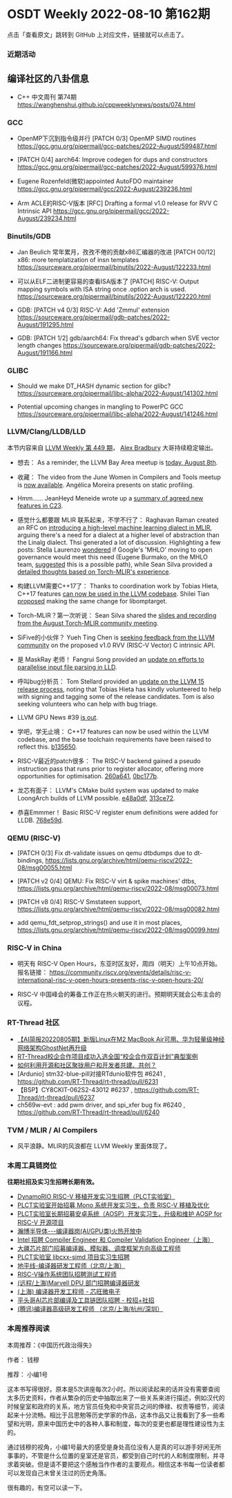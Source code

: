 # OSDT Weekly 2022-08-10 第162期

点击「查看原文」跳转到 GitHub 上对应文件，链接就可以点击了。

### 近期活动

## 编译社区的八卦信息

- C++ 中文周刊 第74期 https://wanghenshui.github.io/cppweeklynews/posts/074.html

### GCC

- OpenMP下沉到指令级并行
  [PATCH 0/3] OpenMP SIMD routines
  https://gcc.gnu.org/pipermail/gcc-patches/2022-August/599487.html

- [PATCH 0/4] aarch64: Improve codegen for dups and constructors
  https://gcc.gnu.org/pipermail/gcc-patches/2022-August/599376.html

- Eugene Rozenfeld(微软)appointed AutoFDO maintainer
  https://gcc.gnu.org/pipermail/gcc/2022-August/239236.html

- Arm ACLE的RISC-V版本
  [RFC] Drafting a formal v1.0 release for RVV C Intrinsic API
  https://gcc.gnu.org/pipermail/gcc/2022-August/239234.html

### Binutils/GDB

- Jan Beulich 常年累月，孜孜不倦的贡献x86汇编器的改进
  [PATCH 00/12] x86: more templatization of insn templates
  https://sourceware.org/pipermail/binutils/2022-August/122233.html

- 可以从ELF二进制更容易的查看ISA版本了
  [PATCH] RISC-V: Output mapping symbols with ISA string once .option arch is used.
  https://sourceware.org/pipermail/binutils/2022-August/122220.html

- GDB: [PATCH v4 0/3] RISC-V: Add 'Zmmul' extension
  https://sourceware.org/pipermail/gdb-patches/2022-August/191295.html

- GDB: [PATCH 1/2] gdb/aarch64: Fix thread's gdbarch when SVE vector length changes
  https://sourceware.org/pipermail/gdb-patches/2022-August/191166.html

### GLIBC

- Should we make DT_HASH dynamic section for glibc?
  https://sourceware.org/pipermail/libc-alpha/2022-August/141302.html

- Potential upcoming changes in mangling to PowerPC GCC
  https://sourceware.org/pipermail/libc-alpha/2022-August/141246.html

### LLVM/Clang/LLDB/LLD

本节内容来自 [LLVM Weekly 第 449 期](http://llvmweekly.org/issue/449)，
[Alex Bradbury](https://www.linkedin.com/in/alex-bradbury/) 大哥持续稳定输出。

* 想去： As a reminder, the LLVM Bay Area meetup is [today, August 8th](https://discourse.llvm.org/t/llvm-bay-area-monthly-meetup-mon-august-8-22-6pm/63967/3).

* 收藏： The video from the June Women in Compilers and Tools meetup is [now available](https://www.youtube.com/watch?v=h9DaBIenocY). Angélica Moreira presents on static profiling.

* Hmm…… JeanHeyd Meneide wrote up a [summary of agreed new features in C23](https://thephd.dev/c23-is-coming-here-is-what-is-on-the-menu).

* 感觉什么都要跟 MLIR 联系起来，不学不行了： Raghavan Raman created an RFC on [introducing a high-level machine learning dialect in MLIR](https://discourse.llvm.org/t/rfc-proposal-for-a-high-level-ml-dialect-in-mlir/64249), arguing there's a need for a dialect at a higher level of abstraction than the Linalg dialect. Thsi generated a lot of discussion. Highlighting a few posts: Stella Laurenzo [wondered](https://discourse.llvm.org/t/rfc-proposal-for-a-high-level-ml-dialect-in-mlir/64249/4) if Google's 'MHLO' moving to open governance would meet this need (Eugene Burmako, on the MHLO team, [suggested](https://discourse.llvm.org/t/rfc-proposal-for-a-high-level-ml-dialect-in-mlir/64249/7) this is a possible path), while Sean Silva provided a [detailed thoughts based on Torch-MLIR's experience](https://discourse.llvm.org/t/rfc-proposal-for-a-high-level-ml-dialect-in-mlir/64249/51).

* 构建LLVM需要C++17了： Thanks to coordination work by Tobias Hieta, C++17 features [can now be used in the LLVM codebase](https://discourse.llvm.org/t/c-17-in-llvm-code-base/64120/4).  Shilei Tian [proposed](https://discourse.llvm.org/t/rfc-update-c-standard-to-17-for-libomptarget/64310) making the same change for libomptarget.

* Torch-MLIR？第一次听说： Sean Silva shared the [slides and recording from the August Torch-MLIR community meeting](https://discourse.llvm.org/t/torch-mlir-community-meeting-2022-08-01/64112).

* SiFive的小伙伴？ Yueh Ting Chen is [seeking feedback from the LLVM community](https://discourse.llvm.org/t/rfc-drafting-a-formal-v1-0-release-for-rvv-c-intrinsic-api/64220) on the proposed v1.0 RVV (RISC-V Vector) C intrinsic API.

* 是 MaskRay 老师！ Fangrui Song provided an [update on efforts to parallelise input file parsing in LLD](https://discourse.llvm.org/t/parallel-input-file-parsing/60164/10).

* 呼叫bug分析员： Tom Stellard provided an [update on the LLVM 15 release process](https://discourse.llvm.org/t/llvm15-release-update/64302), noting that Tobias Hieta has kindly volunteered to help with signing and tagging some of the release candidates. Tom is also seeking volunteers who can help with bug triage.

* LLVM GPU News #39 [is out](https://discourse.llvm.org/t/llvm-gpu-news-39-august-5-2022/64321).

* 学吧，学无止境： C++17 features can now be used within the LLVM codebase, and the base toolchain requirements have been raised to reflect this.
  [b135650](https://reviews.llvm.org/rGb1356504e63a).

* RISC-V最近的patch很多： The RISC-V backend gained a pseudo instruction pass that runs prior to register allocator, offering more opportunities for optimisation.
  [260a641](https://reviews.llvm.org/rG260a64106854),
  [0bc177b](https://reviews.llvm.org/rG0bc177b6f54b).

* 龙芯有面子： LLVM's CMake build system was updated to make LoongArch builds of LLVM possible. [e48a0df](https://reviews.llvm.org/rGe48a0df3fcfd),
  [313ce72](https://reviews.llvm.org/rG313ce7217e65).

* 恭喜Emmmer！ Basic RISC-V register enum definitions were added for LLDB.
  [768e59d](https://reviews.llvm.org/rG768e59d959c7).

### QEMU (RISC-V)

- [PATCH 0/3] Fix dt-validate issues on qemu dtbdumps due to dt-bindings,
  https://lists.gnu.org/archive/html/qemu-riscv/2022-08/msg00055.html

- [PATCH v2 0/4] QEMU: Fix RISC-V virt & spike machines' dtbs,
  https://lists.gnu.org/archive/html/qemu-riscv/2022-08/msg00073.html

- [PATCH v8 0/4] RISC-V Smstateen support,
  https://lists.gnu.org/archive/html/qemu-riscv/2022-08/msg00082.html

- add qemu_fdt_setprop_strings() and use it in most places,
  https://lists.gnu.org/archive/html/qemu-riscv/2022-08/msg00099.html

### RISC-V in China

- 明天有 RISC-V Open Hours，东亚时区友好，周四（明天）上午10点开始。报名链接：
  https://community.riscv.org/events/details/risc-v-international-risc-v-open-hours-presents-risc-v-open-hours-20/

- RISC-V 中国峰会的筹备工作正在热火朝天的进行。预期明天就会公布主会的议程。

### RT-Thread 社区

- [【AI简报20220805期】新版Linux在M2 MacBook Air可用、华为轻量级神经网络架构GhostNet再升级](https://mp.weixin.qq.com/s/eN6BjKO1yTggKp9E9ryhng)
- [RT-Thread校企合作项目成功入选全国“校企合作双百计划”典型案例](https://mp.weixin.qq.com/s/ShOdEGw5X5UOMdb54lI2CA)
- [如何利用开源和社区聚拢用户和开发者共建、共创？](https://mp.weixin.qq.com/s/sVYGKA8nI-NR-tw9J33Mlw)
- [Ardunio] stm32-blue-pill对接RTdunio软件包 #6241 , https://github.com/RT-Thread/rt-thread/pull/6231
- 【BSP】CY8CKIT-062S2-43012 #6237 , https://github.com/RT-Thread/rt-thread/pull/6237
- ch569w-evt : add pwm driver, and spi_xfer bug fix #6240 , https://github.com/RT-Thread/rt-thread/pull/6240

### TVM / MLIR / AI Compilers

- 风平浪静。MLIR的风浪都在 LLVM Weekly 里面体现了。

### 本周工具链岗位

**往期社招及实习生招聘长期有效。**

- [DynamoRIO RISC-V 移植开发实习生招聘（PLCT实验室）](https://mp.weixin.qq.com/s/J_5TjT6DOqeOXJXQI5VQxw)
- [PLCT实验室开始招募 Mono 系统开发实习生，负责 RISC-V 移植及优化](https://mp.weixin.qq.com/s/whEW7Hay1jIP1tBzIPay1A)
- [PLCT实验室长期招募安卓系统（AOSP）开发实习生，升级和维护 AOSP for RISC-V 开源项目](https://mp.weixin.qq.com/s/dJP2cEB1nex2inR5c-cJog)
- [瀚博半导体---编译器岗(AI/GPU类)火热开放中](https://mp.weixin.qq.com/s/8_KjZYa2Il4PglaGyBWk4Q)
- [Intel 招聘 Compiler Engineer 和 Compiler Validation Engineer（上海）](https://mp.weixin.qq.com/s/I3DWxXODNoLRr0kN2xMZLQ)
- [大疆芯片部门招募编译器、模拟器、调度框架方向高级工程师](https://mp.weixin.qq.com/s/Wn5NzAtUTwQNXKRvMVQWLA)
- [PLCT实验室 libcxx-simd 项目实习生招聘](https://mp.weixin.qq.com/s/EIVx5cY74GlodirySY97Qw)
- [地平线-编译器研发工程师（北京/上海）](https://mp.weixin.qq.com/s/MYObl7iWIbyrTz9hCmKWYA)
- [RISC-V操作系统团队招聘测试工程师](https://mp.weixin.qq.com/s/inLFS4pI1F74m_oJ2I7xjQ)
- [(远程/上海)Marvell DPU 部门招聘编译器研发](https://mp.weixin.qq.com/s/B6JjAhF3TZjezD1tjYHDaw)
- [(上海) 编译器开发工程师 - 芯旺微电子](https://mp.weixin.qq.com/s/nqe1-7qffnc0CaejYkpKyw)
- [平头哥AI芯片部编译及工具链团队招聘 - 校招+社招](https://mp.weixin.qq.com/s/kARbXtJotRPCNMrV-yOanA)
- [(腾讯)编译器高级研发工程师 （北京/上海/杭州/深圳）](https://mp.weixin.qq.com/s/DF-2qmHmpKZtJ1djHXM1Ug)

### 本周推荐阅读

本周推荐：《中国历代政治得失》

作者： 钱穆

推荐： 小编1号

这本书写得很好。原本是5次讲座每次2小时。所以阅读起来的话并没有需要查阅太多历史资料，作者从繁杂的历史中抽取出来了一些关系来进行描述，例如汉代的时候皇室和政府的关系，地方官员任免和中央官员之间的俸禄、权责等细节，阅读起来十分流畅。相比于吕思勉等历史学家的作品，这本作品又让我看到了多一些希望和光明，原来中国历史中的各种人事和制度，每次的变更也都是理性建设性为主的。

通过钱穆的视角，小编1号最大的感受是身处高位没有人是真的可以游手好闲无所事事的，不管是什么位置的皇室还是官员，都受到自己时代的人和制度限制，并寻求着突破。但是请不要把这个感触当作作者的主要观点。相信这本书每一位读者都可以发现自己未曾关注过的历史角落。

很有趣的，有空可以读一下。
